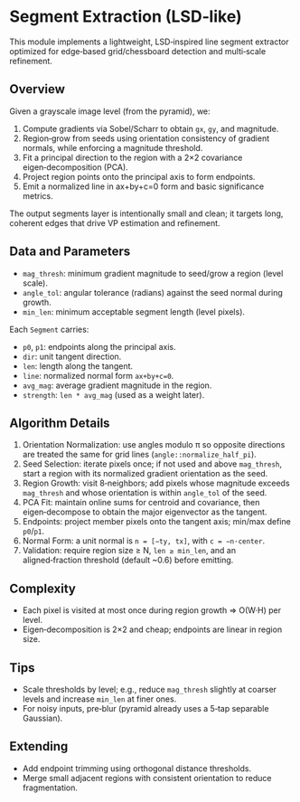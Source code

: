 # Segment Extraction (LSD‑like)

This module implements a lightweight, LSD‑inspired line segment extractor optimized for edge‑based grid/chessboard detection and multi‑scale refinement.

## Overview

Given a grayscale image level (from the pyramid), we:

1. Compute gradients via Sobel/Scharr to obtain `gx`, `gy`, and magnitude.
2. Region‑grow from seeds using orientation consistency of gradient normals, while enforcing a magnitude threshold.
3. Fit a principal direction to the region with a 2×2 covariance eigen‑decomposition (PCA).
4. Project region points onto the principal axis to form endpoints.
5. Emit a normalized line in ax+by+c=0 form and basic significance metrics.

The output segments layer is intentionally small and clean; it targets long, coherent edges that drive VP estimation and refinement.

## Data and Parameters

- `mag_thresh`: minimum gradient magnitude to seed/grow a region (level scale).
- `angle_tol`: angular tolerance (radians) against the seed normal during growth.
- `min_len`: minimum acceptable segment length (level pixels).

Each `Segment` carries:

- `p0`, `p1`: endpoints along the principal axis.
- `dir`: unit tangent direction.
- `len`: length along the tangent.
- `line`: normalized normal form `ax+by+c=0`.
- `avg_mag`: average gradient magnitude in the region.
- `strength`: `len * avg_mag` (used as a weight later).

## Algorithm Details

1. Orientation Normalization: use angles modulo π so opposite directions are treated the same for grid lines (`angle::normalize_half_pi`).
2. Seed Selection: iterate pixels once; if not used and above `mag_thresh`, start a region with its normalized gradient orientation as the seed.
3. Region Growth: visit 8‑neighbors; add pixels whose magnitude exceeds `mag_thresh` and whose orientation is within `angle_tol` of the seed.
4. PCA Fit: maintain online sums for centroid and covariance, then eigen‑decompose to obtain the major eigenvector as the tangent.
5. Endpoints: project member pixels onto the tangent axis; min/max define `p0`/`p1`.
6. Normal Form: a unit normal is `n = [−ty, tx]`, with `c = −n·center`.
7. Validation: require region size ≥ N, `len ≥ min_len`, and an aligned‑fraction threshold (default ~0.6) before emitting.

## Complexity

- Each pixel is visited at most once during region growth ⇒ O(W·H) per level.
- Eigen‑decomposition is 2×2 and cheap; endpoints are linear in region size.

## Tips

- Scale thresholds by level; e.g., reduce `mag_thresh` slightly at coarser levels and increase `min_len` at finer ones.
- For noisy inputs, pre‑blur (pyramid already uses a 5‑tap separable Gaussian).

## Extending

- Add endpoint trimming using orthogonal distance thresholds.
- Merge small adjacent regions with consistent orientation to reduce fragmentation.


